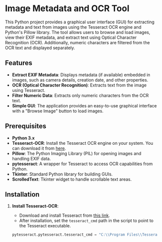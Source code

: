 # Image Metadata and OCR Tool

This Python project provides a graphical user interface (GUI) for extracting metadata and text from images using the Tesseract OCR engine and Python's Pillow library. The tool allows users to browse and load images, view their EXIF metadata, and extract text using Optical Character Recognition (OCR). Additionally, numeric characters are filtered from the OCR text and displayed separately.

## Features

- **Extract EXIF Metadata**: Displays metadata (if available) embedded in images, such as camera details, creation date, and other properties.
- **OCR (Optical Character Recognition)**: Extracts text from the image using Tesseract.
- **Filter Numeric Data**: Extracts only numeric characters from the OCR text.
- **Simple GUI**: The application provides an easy-to-use graphical interface with a "Browse Image" button to load images.

## Prerequisites

- **Python 3.x**
- **Tesseract-OCR**: Install the Tesseract OCR engine on your system. You can download it from [here](https://github.com/tesseract-ocr/tesseract).
- **Pillow**: The Python Imaging Library (PIL) for opening images and handling EXIF data.
- **pytesseract**: A wrapper for Tesseract to access OCR capabilities from Python.
- **Tkinter**: Standard Python library for building GUIs.
- **ScrolledText**: Tkinter widget to handle scrollable text areas.

## Installation

1. **Install Tesseract-OCR**:
   - Download and install Tesseract from [this link](https://github.com/tesseract-ocr/tesseract).
   - After installation, set the `tesseract_cmd` path in the script to point to the Tesseract executable.

   ```python
   pytesseract.pytesseract.tesseract_cmd = "C:\\Program Files\\Tesseract-OCR\\tesseract.exe"
